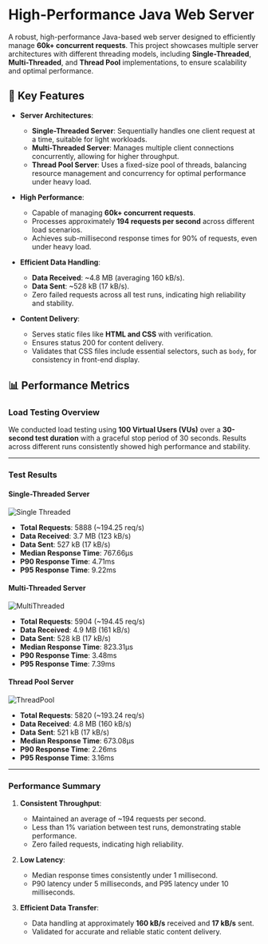 

# High-Performance Java Web Server

A robust, high-performance Java-based web server designed to efficiently manage **60k+ concurrent requests**. This project showcases multiple server architectures with different threading models, including **Single-Threaded**, **Multi-Threaded**, and **Thread Pool** implementations, to ensure scalability and optimal performance.

## 🚀 Key Features

- **Server Architectures**:
  - **Single-Threaded Server**: Sequentially handles one client request at a time, suitable for light workloads.
  - **Multi-Threaded Server**: Manages multiple client connections concurrently, allowing for higher throughput.
  - **Thread Pool Server**: Uses a fixed-size pool of threads, balancing resource management and concurrency for optimal performance under heavy load.

- **High Performance**:
  - Capable of managing **60k+ concurrent requests**.
  - Processes approximately **194 requests per second** across different load scenarios.
  - Achieves sub-millisecond response times for 90% of requests, even under heavy load.

- **Efficient Data Handling**:
  - **Data Received**: ~4.8 MB (averaging 160 kB/s).
  - **Data Sent**: ~528 kB (17 kB/s).
  - Zero failed requests across all test runs, indicating high reliability and stability.

- **Content Delivery**:
  - Serves static files like **HTML and CSS** with verification.
  - Ensures status 200 for content delivery.
  - Validates that CSS files include essential selectors, such as `body`, for consistency in front-end display.

## 📊 Performance Metrics

### Load Testing Overview

We conducted load testing using **100 Virtual Users (VUs)** over a **30-second test duration** with a graceful stop period of 30 seconds. Results across different runs consistently showed high performance and stability.

---

### Test Results

#### Single-Threaded Server
![Single Threaded](https://github.com/user-attachments/assets/28068b2b-9376-4a21-976b-c9147d427450)


- **Total Requests**: 5888 (~194.25 req/s)
- **Data Received**: 3.7 MB (123 kB/s)
- **Data Sent**: 527 kB (17 kB/s)
- **Median Response Time**: 767.66μs
- **P90 Response Time**: 4.71ms
- **P95 Response Time**: 9.22ms

#### Multi-Threaded Server
![MultiThreaded](https://github.com/user-attachments/assets/1bd70109-5e02-4058-b1aa-fe9aaec12e1d)

- **Total Requests**: 5904 (~194.45 req/s)
- **Data Received**: 4.9 MB (161 kB/s)
- **Data Sent**: 528 kB (17 kB/s)
- **Median Response Time**: 823.31μs
- **P90 Response Time**: 3.48ms
- **P95 Response Time**: 7.39ms

#### Thread Pool Server
![ThreadPool](https://github.com/user-attachments/assets/6233d856-c247-4f66-8854-056eca4a3ce2)

- **Total Requests**: 5820 (~193.24 req/s)
- **Data Received**: 4.8 MB (160 kB/s)
- **Data Sent**: 521 kB (17 kB/s)
- **Median Response Time**: 673.08μs
- **P90 Response Time**: 2.26ms
- **P95 Response Time**: 3.16ms

---

### Performance Summary

1. **Consistent Throughput**:
   - Maintained an average of ~194 requests per second.
   - Less than 1% variation between test runs, demonstrating stable performance.
   - Zero failed requests, indicating high reliability.

2. **Low Latency**:
   - Median response times consistently under 1 millisecond.
   - P90 latency under 5 milliseconds, and P95 latency under 10 milliseconds.

3. **Efficient Data Transfer**:
   - Data handling at approximately **160 kB/s** received and **17 kB/s** sent.
   - Validated for accurate and reliable static content delivery.

